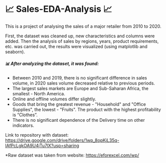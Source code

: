# :chart_with_upwards_trend: Sales-EDA-Analysis :chart_with_upwards_trend:

This is a project of analysing the sales of a major retailer from 2010 to 2020.

First, the dataset was cleaned up, new characteristics and columns were added. Then the analysis of sales by regions, years, product requirements, etc. was carried out, the results were visualized (using matplotlib and seaborn).

##### :bar_chart: After analyzing the dataset, it was found:
 - Between 2010 and 2019, there is no significant difference in sales volume, in 2020 sales volume decreased relative to previous periods.
 - The largest sales markets are Europe and Sub-Saharan Africa, the smallest - North America.
 - Online and offline volumes differ slightly.
 - Goods that bring the greatest revenue - "Household" and "Office Supplies", the lowest - "Fruits". The product with the highest profitability is “Clothes”.
 - There is no significant dependence of the Delivery time on other indicators.


Link to repository with dataset:
https://drive.google.com/drive/folders/1wp_8opKjL35q-lAfPcLgkOA9U4jTu7lX?usp=sharing

*Raw dataset was taken from website:
https://eforexcel.com/wp/



